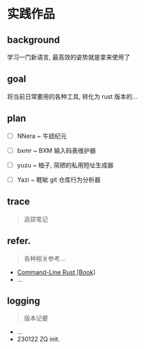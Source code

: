 # 实践作品

## background
学习一门新语言, 最高效的姿势就是拿来使用了

## goal
将当前日常要用的各种工具, 转化为 rust 版本的...


## plan

- [ ] NNera ~ 牛妞纪元
- [ ] bxmr ~ BXM 输入码表维护器
- [ ] yuzu ~ 柚子, 简陋的私用短址生成器
- [ ] Yazi ~ 睚眦 git 仓库行为分析器


## trace
> 追踪笔记

## refer.
> 各种相关参考...

- [Command-Line Rust \[Book\]](https://www.oreilly.com/library/view/command-line-rust/9781098109424/)
- ...


## logging
> 版本记要

- ...
- 230122 ZQ init.


